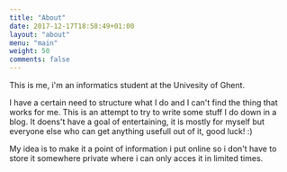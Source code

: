 ```yaml
---
title: "About"
date: 2017-12-17T18:58:49+01:00
layout: "about"
menu: "main"
weight: 50
comments: false
---
```


This is me, i'm an informatics student at the Univesity of Ghent.

I have a certain need to structure what I do and I can't find the thing that works for me. This is an attempt to try to write some stuff I do down in a blog. It doens't have a goal of entertaining, it is mostly for myself but everyone else who can get anything usefull out of it, good luck! :)

My idea is to make it a point of information i put online so i don't have to store it somewhere private where i can only acces it in limited times.
